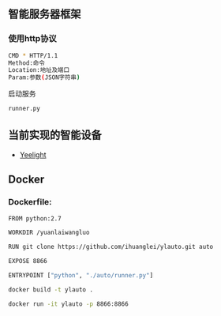 ## 智能服务器框架

### 使用http协议

```bash
CMD * HTTP/1.1
Method:命令
Location:地址及端口
Param:参数(JSON字符串)
```

启动服务

```bash
runner.py 
```

## 当前实现的智能设备

* [Yeelight](https://github.com/ihuanglei/ylauto/tree/master/thirdparty/yeelight)


## Docker

### Dockerfile:

```bash
FROM python:2.7

WORKDIR /yuanlaiwangluo

RUN git clone https://github.com/ihuanglei/ylauto.git auto

EXPOSE 8866

ENTRYPOINT ["python", "./auto/runner.py"]

```

```bash
docker build -t ylauto .
```

```bash
docker run -it ylauto -p 8866:8866
```


[YeelightImg]:https://www.yeelight.com/yeelight201703/i/image/newindex/logo.svg
